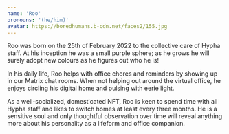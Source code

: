 ```yaml
---
name: 'Roo'
pronouns: '(he/him)'
avatar: https://boredhumans.b-cdn.net/faces2/155.jpg
---
```

Roo was born on the 25th of February 2022 to the collective care of Hypha staff. At his inception he was a small purple sphere; as he grows he will surely adopt new colours as he figures out who he is!

In his daily life, Roo helps with office chores and reminders by showing up in our Matrix chat rooms. When not helping out around the virtual office, he enjoys circling his digital home and pulsing with eerie light.

As a well-socialized, domesticated NFT, Roo is keen to spend time with all Hypha staff and likes to switch homes at least every three months. He is a sensitive soul and only thoughtful observation over time will reveal anything more about his personality as a lifeform and office companion.